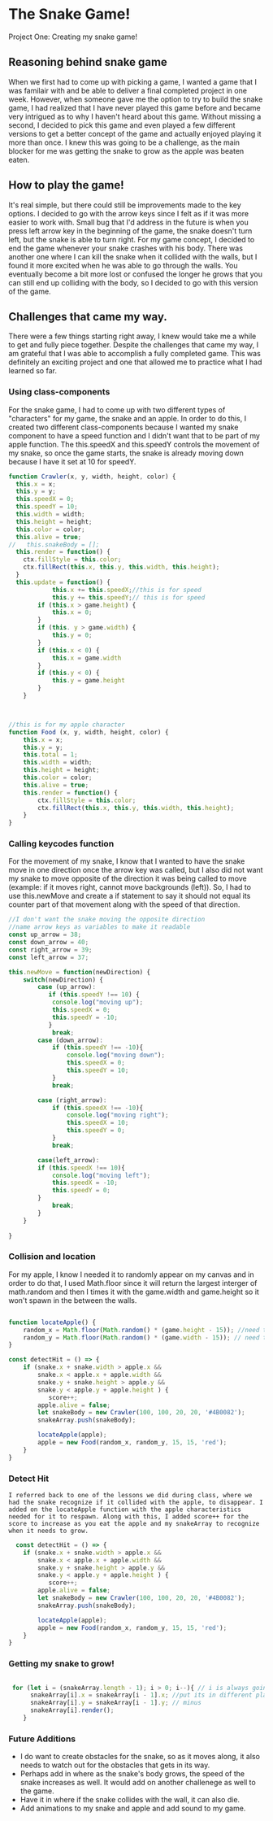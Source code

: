 # The Snake Game!
Project One: Creating my snake game!

## Reasoning behind snake game

When we first had to come up with picking a game, I wanted a game that I was familair with and be able to deliver a final completed project in one week. However, when someone gave me the option to try to build the snake game, I had realized that I have never played this game before and became very intrigued as to why I haven't heard about this game. Without missing a second, I decided to pick this game and even played a few different versions to get a better concept of the game and actually enjoyed playing it more than once. I knew this was going to be a challenge, as the main blocker for me was getting the snake to grow as the apple was beaten eaten. 

## How to play the game!

It's real simple, but there could still be improvements made to the key options. I decided to go with the arrow keys since I felt as if it was more easier to work with. Small bug that I'd address in the future is when you press left arrow key in the beginning of the game, the snake doesn't turn left, but the snake is able to turn right. For my game concept, I decided to end the game whenever your snake crashes with his body. There was another one where I can kill the snake when it collided with the walls, but I found it more excited when he was able to go through the walls. You eventually become a bit more lost or confused the longer he grows that you can still end up colliding with the body, so I decided to go with this version of the game.

## Challenges that came my way.

There were a few things starting right away, I knew would take me a while to get and fully piece together. Despite the challenges that came my way, I am grateful that I was able to accomplish a fully completed game. This was definitely an exciting project and one that allowed me to practice what I had learned so far.

### Using class-components 

For the snake game, I had to come up with two different types of "characters" for my game, the snake and an apple. In order to do this, I created two different class-components because I wanted my snake component to have a speed function and I didn't want that to be part of my apple function. The this.speedX and this.speedY controls the movement of my snake, so once the game starts, the snake is already moving down because I have it set at 10 for speedY.

```javascript
function Crawler(x, y, width, height, color) {
  this.x = x;
  this.y = y;
  this.speedX = 0;
  this.speedY = 10;
  this.width = width;
  this.height = height;
  this.color = color;
  this.alive = true;
//   this.snakeBody = [];
  this.render = function() {
    ctx.fillStyle = this.color;
    ctx.fillRect(this.x, this.y, this.width, this.height);
  }
  this.update = function() {
            this.x += this.speedX;//this is for speed
            this.y += this.speedY;// this is for speed
        if (this.x > game.height) {
            this.x = 0;
        } 
        if (this. y > game.width) {
            this.y = 0;
        } 
        if (this.x < 0) {
            this.x = game.width
        } 
        if (this.y < 0) {
            this.y = game.height
        }    
    }   



//this is for my apple character
function Food (x, y, width, height, color) {
    this.x = x;
    this.y = y;
    this.total = 1;
    this.width = width;
    this.height = height;
    this.color = color;
    this.alive = true;
    this.render = function() {
        ctx.fillStyle = this.color;
        ctx.fillRect(this.x, this.y, this.width, this.height);
    }
}

```

### Calling keycodes function

For the movement of my snake, I know that I wanted to have the snake move in one direction once the arrow key was called, but I also did not want my snake to move opposite of the direction it was being called to move (example: if it moves right, cannot move backgrounds (left)). So, I had to use this.newMove and create a if statement to say it should not equal its counter part of that movement along with the speed of that direction.

```javascript
//I don't want the snake moving the opposite direction
//name arrow keys as variables to make it readable
const up_arrow = 38;
const down_arrow = 40;
const right_arrow = 39;
const left_arrow = 37;

this.newMove = function(newDirection) {
    switch(newDirection) {
        case (up_arrow):
           if (this.speedY !== 10) {
            console.log("moving up");
            this.speedX = 0;
            this.speedY = -10;
           }
            break;
        case (down_arrow):
            if (this.speedY !== -10){
                console.log("moving down");
                this.speedX = 0; 
                this.speedY = 10;
            }
            break;

        case (right_arrow):
            if (this.speedX !== -10){
                console.log("moving right");
                this.speedX = 10;
                this.speedY = 0;
            }
            break;

        case(left_arrow):
        if (this.speedX !== 10){
            console.log("moving left");
            this.speedX = -10;
            this.speedY = 0;  
        }
            break;  
        }
    }
  
}


```

### Collision and location

For my apple, I know I needed it to randomly appear on my canvas and in order to do that, I used Math.floor since it will return the largest interger of math.random and then I times it with the game.width and game.height so it won't spawn in the between the walls.

``` javascript

function locateApple() {
    random_x = Math.floor(Math.random() * (game.height - 15)); //need to take the height number
    random_y = Math.floor(Math.random() * (game.width - 15)); // need to take the width number   
}    

const detectHit = () => {
    if (snake.x + snake.width > apple.x &&
        snake.x < apple.x + apple.width &&
        snake.y + snake.height > apple.y &&
        snake.y < apple.y + apple.height ) { 
           score++;
        apple.alive = false;
        let snakeBody = new Crawler(100, 100, 20, 20, '#4B0082');
        snakeArray.push(snakeBody);

        locateApple(apple);
        apple = new Food(random_x, random_y, 15, 15, 'red');
    }
}  

```

  ### Detect Hit
    I referred back to one of the lessons we did during class, where we had the snake recognize if it collided with the apple, to disappear. I added on the locateApple function with the apple characteristics needed for it to respawn. Along with this, I added score++ for the score to increase as you eat the apple and my snakeArray to recognize when it needs to grow.

```javascript
  const detectHit = () => {
    if (snake.x + snake.width > apple.x &&
        snake.x < apple.x + apple.width &&
        snake.y + snake.height > apple.y &&
        snake.y < apple.y + apple.height ) { 
           score++;
        apple.alive = false;
        let snakeBody = new Crawler(100, 100, 20, 20, '#4B0082');
        snakeArray.push(snakeBody);

        locateApple(apple);
        apple = new Food(random_x, random_y, 15, 15, 'red');
    }
} 
```

### Getting my snake to grow!

``` javascript

 for (let i = (snakeArray.length - 1); i > 0; i--){ // i is always going to start at 0
      snakeArray[i].x = snakeArray[i - 1].x; //put its in different place in the array 
      snakeArray[i].y = snakeArray[i - 1].y; // minus    
      snakeArray[i].render();  
    } 

```
### Future Additions

- I do want to create obstacles for the snake, so as it moves along, it also needs to watch out for the obstacles that gets in its way. 
- Perhaps add in where as the snake's body grows, the speed of the snake increases as well. It would add on another challenege as well to the game. 
- Have it in where if the snake collides with the wall, it can also die. 
- Add animations to my snake and apple and add sound to my game. 